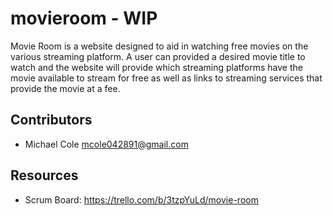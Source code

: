 # movieroom - WIP
Movie Room is a website designed to aid in watching free movies on the various streaming platform. A user can provided a desired movie title to watch and the website will provide which streaming platforms have the movie available to stream for free as well as links to streaming services that provide the movie at a fee.

## Contributors
- Michael Cole <mcole042891@gmail.com>

## Resources
- Scrum Board: https://trello.com/b/3tzpYuLd/movie-room
